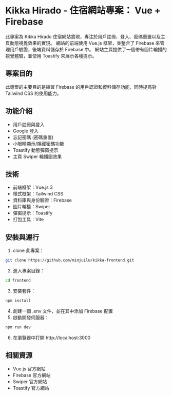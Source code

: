 # Kikka Hirado - 住宿網站專案： Vue + Firebase
此專案為 Kikka Hirado 住宿網站實現，專注於用戶註冊、登入、密碼重置以及主頁動態視覺效果的實現。
網站的前端使用 Vue.js 框架，並整合了 Firebase 來管理用戶驗證，後端資料儲存於 Firebase 中。
網站主頁提供了一個帶有圖片輪播的視覺體驗，並使用 Toastify 來展示各種提示。


## 專案目的
此專案的主要目的是練習 Firebase 的用戶認證和資料儲存功能，同時提高對 Tailwind CSS 的使用能力。


## 功能介紹
- 用戶註冊與登入
- Google 登入
- 忘記密碼 (密碼重置)
- 小眼睛顯示/隱藏密碼功能
- Toastify 動態彈窗提示
- 主頁 Swiper 輪播圖效果

## 技術
- 前端框架：Vue.js 3
- 樣式框架：Tailwind CSS
- 資料庫與身份驗證：Firebase
- 圖片輪播：Swiper
- 彈窗提示：Toastify
- 打包工具：Vite


## 安裝與運行
1. clone 此專案：
```sh
git clone https://github.com/minjuilu/kikka-frontend.git
```
2. 進入專案目錄：
```sh
cd frontend
```
3. 安裝套件：
```sh
npm install
```
4. 創建一個 .env 文件，並在其中添加 Firebase 配置
5. 啟動開發伺服器：
```sh
npm run dev
```
6. 在瀏覽器中打開 http://localhost:3000


## 相關資源
- Vue.js 官方網站
- Firebase 官方網站
- Swiper 官方網站
- Toastify 官方網站

